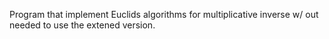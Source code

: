 Program that implement Euclids algorithms for multiplicative inverse w/ out needed to use the extened version.